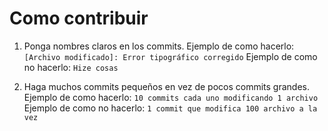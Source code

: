 # Como contribuir

1. Ponga nombres claros en los commits.
Ejemplo de como hacerlo:
`[Archivo modificado]: Error tipográfico corregido`
Ejemplo de como no hacerlo:
`Hize cosas`

2. Haga muchos commits pequeños en vez de pocos commits grandes.
Ejemplo de como hacerlo:
`10 commits cada uno modificando 1 archivo`
Ejemplo de como no hacerlo:
`1 commit que modifica 100 archivo a la vez`
